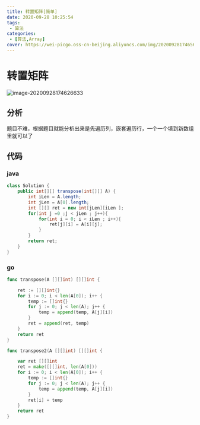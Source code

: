 ```yaml
---
title: 转置矩阵[简单]
date: 2020-09-28 10:25:54
tags: 
 - 算法
categories: 
 - [算法,Array]
cover: https://wei-picgo.oss-cn-beijing.aliyuncs.com/img/20200928174656.png
---
```

# 转置矩阵

![image-20200928174626633](https://wei-picgo.oss-cn-beijing.aliyuncs.com/img/20200928174656.png)



## 分析

题目不难，根据题目就能分析出来是先遍历列，嵌套遍历行，一个一个填到新数组里就可以了

## 代码

### java

```java
class Solution {
    public int[][] transpose(int[][] A) {
        int iLen = A.length;
        int jLen = A[0].length;
        int [][] ret = new int[jLen][iLen ];
        for(int j =0 ;j < jLen ; j++){
            for(int i = 0; i < iLen ; i++){
                ret[j][i] = A[i][j];
            }
        }
        return ret;
    }
}
```

### go

```go
func transpose(A [][]int) [][]int {

	ret := [][]int{}
	for i := 0; i < len(A[0]); i++ {
		temp := []int{}
		for j := 0; j < len(A); j++ {
			temp = append(temp, A[j][i])
		}
		ret = append(ret, temp)
	}
	return ret
}

func transpose2(A [][]int) [][]int {

	var ret [][]int
	ret = make([][]int, len(A[0]))
	for i := 0; i < len(A[0]); i++ {
		temp := []int{}
		for j := 0; j < len(A); j++ {
			temp = append(temp, A[j][i])
		}
		ret[i] = temp
	}
	return ret
}

```

